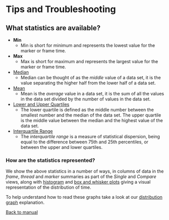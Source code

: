 # Tips and Troubleshooting

## What statistics are available?

* **Min**
    * Min is short for minimum and represents the lowest value for the marker or frame time.
* **Max**
    * Max is short for maximum and represents the largest value for the marker or frame time.
* [Median](https://en.wikipedia.org/wiki/Median)
    * Median can be thought of as the *middle* value of a data set, it is the value separating the higher half from the lower half of a data set. 
* [Mean](https://en.wikipedia.org/wiki/Arithmetic_mean)
    * Mean is the *average* value in a data set, it is the sum of all the values in the data set divided by the number of values in the data set.
* [Lower and Upper Quartiles](https://en.wikipedia.org/wiki/Quartile)
    * The lower quartile is defined as the middle number between the smallest number and the median of the data set. The upper quartile is the middle value between the median and the highest value of the data set.
* [Interquartile Range](https://en.wikipedia.org/wiki/Interquartile_range)
    * The *interquartile range* is a measure of statistical dispersion, being equal to the difference between 75th and 25th percentiles, or between the upper and lower quartiles.


### How are the statistics represented?

We show the above statistics in a number of ways, in columns of data in the *frame*, *thread* and *marker* summaries as part of the *Single* and *Compare* views, along with [histogram](https://en.wikipedia.org/wiki/Histogram) and [box and whisker plots](https://en.wikipedia.org/wiki/Box_plot) giving a visual representation of the distribution of time.

To help understand how to read these graphs take a look at our [distribution graph](distributions.md) explanation.

[Back to manual](manual.md)